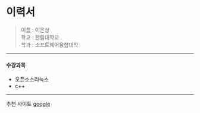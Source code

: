 이력서
========
> 이름 : 이은상  
> 학교 : 한림대학교  
> 학과 : 소프트웨어융합대학  
--------------------------------------------

#### 수강과목
* 오픈소스리눅스
* c++

--------------------------------------------
추천 사이트
[google][1]

[1]: https:/www.google.com

